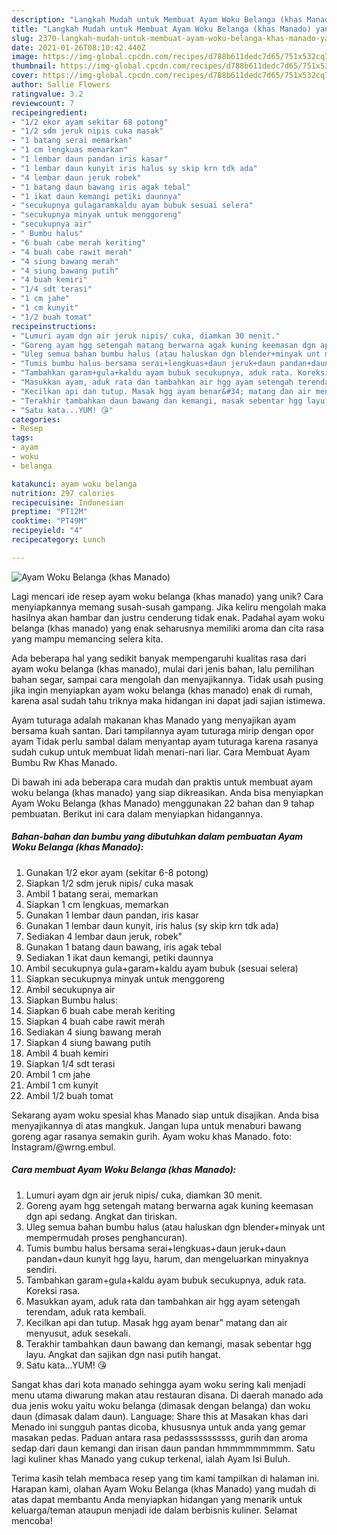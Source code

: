 ```yaml
---
description: "Langkah Mudah untuk Membuat Ayam Woku Belanga (khas Manado) yang Enak"
title: "Langkah Mudah untuk Membuat Ayam Woku Belanga (khas Manado) yang Enak"
slug: 2370-langkah-mudah-untuk-membuat-ayam-woku-belanga-khas-manado-yang-enak
date: 2021-01-26T08:10:42.440Z
image: https://img-global.cpcdn.com/recipes/d788b611dedc7d65/751x532cq70/ayam-woku-belanga-khas-manado-foto-resep-utama.jpg
thumbnail: https://img-global.cpcdn.com/recipes/d788b611dedc7d65/751x532cq70/ayam-woku-belanga-khas-manado-foto-resep-utama.jpg
cover: https://img-global.cpcdn.com/recipes/d788b611dedc7d65/751x532cq70/ayam-woku-belanga-khas-manado-foto-resep-utama.jpg
author: Sallie Flowers
ratingvalue: 3.2
reviewcount: 7
recipeingredient:
- "1/2 ekor ayam sekitar 68 potong"
- "1/2 sdm jeruk nipis cuka masak"
- "1 batang serai memarkan"
- "1 cm lengkuas memarkan"
- "1 lembar daun pandan iris kasar"
- "1 lembar daun kunyit iris halus sy skip krn tdk ada"
- "4 lembar daun jeruk robek"
- "1 batang daun bawang iris agak tebal"
- "1 ikat daun kemangi petiki daunnya"
- "secukupnya gulagaramkaldu ayam bubuk sesuai selera"
- "secukupnya minyak untuk menggoreng"
- "secukupnya air"
- " Bumbu halus"
- "6 buah cabe merah keriting"
- "4 buah cabe rawit merah"
- "4 siung bawang merah"
- "4 siung bawang putih"
- "4 buah kemiri"
- "1/4 sdt terasi"
- "1 cm jahe"
- "1 cm kunyit"
- "1/2 buah tomat"
recipeinstructions:
- "Lumuri ayam dgn air jeruk nipis/ cuka, diamkan 30 menit."
- "Goreng ayam hgg setengah matang berwarna agak kuning keemasan dgn api sedang. Angkat dan tiriskan."
- "Uleg semua bahan bumbu halus (atau haluskan dgn blender+minyak unt mempermudah proses penghancuran)."
- "Tumis bumbu halus bersama serai+lengkuas+daun jeruk+daun pandan+daun kunyit hgg layu, harum, dan mengeluarkan minyaknya sendiri."
- "Tambahkan garam+gula+kaldu ayam bubuk secukupnya, aduk rata. Koreksi rasa."
- "Masukkan ayam, aduk rata dan tambahkan air hgg ayam setengah terendam, aduk rata kembali."
- "Kecilkan api dan tutup. Masak hgg ayam benar&#34; matang dan air menyusut, aduk sesekali."
- "Terakhir tambahkan daun bawang dan kemangi, masak sebentar hgg layu. Angkat dan sajikan dgn nasi putih hangat."
- "Satu kata...YUM! 😘"
categories:
- Resep
tags:
- ayam
- woku
- belanga

katakunci: ayam woku belanga 
nutrition: 297 calories
recipecuisine: Indonesian
preptime: "PT12M"
cooktime: "PT49M"
recipeyield: "4"
recipecategory: Lunch

---
```



![Ayam Woku Belanga (khas Manado)](https://img-global.cpcdn.com/recipes/d788b611dedc7d65/751x532cq70/ayam-woku-belanga-khas-manado-foto-resep-utama.jpg)

Lagi mencari ide resep ayam woku belanga (khas manado) yang unik? Cara menyiapkannya memang susah-susah gampang. Jika keliru mengolah maka hasilnya akan hambar dan justru cenderung tidak enak. Padahal ayam woku belanga (khas manado) yang enak seharusnya memiliki aroma dan cita rasa yang mampu memancing selera kita.

Ada beberapa hal yang sedikit banyak mempengaruhi kualitas rasa dari ayam woku belanga (khas manado), mulai dari jenis bahan, lalu pemilihan bahan segar, sampai cara mengolah dan menyajikannya. Tidak usah pusing jika ingin menyiapkan ayam woku belanga (khas manado) enak di rumah, karena asal sudah tahu triknya maka hidangan ini dapat jadi sajian istimewa.

Ayam tuturaga adalah makanan khas Manado yang menyajikan ayam bersama kuah santan. Dari tampilannya ayam tuturaga mirip dengan opor ayam Tidak perlu sambal dalam menyantap ayam tuturaga karena rasanya sudah cukup untuk membuat lidah menari-nari liar. Cara Membuat Ayam Bumbu Rw Khas Manado.


Di bawah ini ada beberapa cara mudah dan praktis untuk membuat ayam woku belanga (khas manado) yang siap dikreasikan. Anda bisa menyiapkan Ayam Woku Belanga (khas Manado) menggunakan 22 bahan dan 9 tahap pembuatan. Berikut ini cara dalam menyiapkan hidangannya.

<!--inarticleads1-->

##### Bahan-bahan dan bumbu yang dibutuhkan dalam pembuatan Ayam Woku Belanga (khas Manado):

1. Gunakan 1/2 ekor ayam (sekitar 6-8 potong)
1. Siapkan 1/2 sdm jeruk nipis/ cuka masak
1. Ambil 1 batang serai, memarkan
1. Siapkan 1 cm lengkuas, memarkan
1. Gunakan 1 lembar daun pandan, iris kasar
1. Gunakan 1 lembar daun kunyit, iris halus (sy skip krn tdk ada)
1. Sediakan 4 lembar daun jeruk, robek&#34;
1. Gunakan 1 batang daun bawang, iris agak tebal
1. Sediakan 1 ikat daun kemangi, petiki daunnya
1. Ambil secukupnya gula+garam+kaldu ayam bubuk (sesuai selera)
1. Siapkan secukupnya minyak untuk menggoreng
1. Ambil secukupnya air
1. Siapkan  Bumbu halus:
1. Siapkan 6 buah cabe merah keriting
1. Siapkan 4 buah cabe rawit merah
1. Sediakan 4 siung bawang merah
1. Siapkan 4 siung bawang putih
1. Ambil 4 buah kemiri
1. Siapkan 1/4 sdt terasi
1. Ambil 1 cm jahe
1. Ambil 1 cm kunyit
1. Ambil 1/2 buah tomat


Sekarang ayam woku spesial khas Manado siap untuk disajikan. Anda bisa menyajikannya di atas mangkuk. Jangan lupa untuk menaburi bawang goreng agar rasanya semakin gurih. Ayam woku khas Manado. foto: Instagram/@wrng.embul. 

<!--inarticleads2-->

##### Cara membuat Ayam Woku Belanga (khas Manado):

1. Lumuri ayam dgn air jeruk nipis/ cuka, diamkan 30 menit.
1. Goreng ayam hgg setengah matang berwarna agak kuning keemasan dgn api sedang. Angkat dan tiriskan.
1. Uleg semua bahan bumbu halus (atau haluskan dgn blender+minyak unt mempermudah proses penghancuran).
1. Tumis bumbu halus bersama serai+lengkuas+daun jeruk+daun pandan+daun kunyit hgg layu, harum, dan mengeluarkan minyaknya sendiri.
1. Tambahkan garam+gula+kaldu ayam bubuk secukupnya, aduk rata. Koreksi rasa.
1. Masukkan ayam, aduk rata dan tambahkan air hgg ayam setengah terendam, aduk rata kembali.
1. Kecilkan api dan tutup. Masak hgg ayam benar&#34; matang dan air menyusut, aduk sesekali.
1. Terakhir tambahkan daun bawang dan kemangi, masak sebentar hgg layu. Angkat dan sajikan dgn nasi putih hangat.
1. Satu kata...YUM! 😘


Sangat khas dari kota manado sehingga ayam woku sering kali menjadi menu utama diwarung makan atau restauran disana. Di daerah manado ada dua jenis woku yaitu woku belanga (dimasak dengan belanga) dan woku daun (dimasak dalam daun). Language: Share this at Masakan khas dari Menado ini sungguh pantas dicoba, khususnya untuk anda yang gemar masakan pedas. Paduan antara rasa pedasssssssssss, gurih dan aroma sedap dari daun kemangi dan irisan daun pandan hmmmmmmmmm. Satu lagi kuliner khas Manado yang cukup terkenal, ialah Ayam Isi Buluh. 

Terima kasih telah membaca resep yang tim kami tampilkan di halaman ini. Harapan kami, olahan Ayam Woku Belanga (khas Manado) yang mudah di atas dapat membantu Anda menyiapkan hidangan yang menarik untuk keluarga/teman ataupun menjadi ide dalam berbisnis kuliner. Selamat mencoba!
